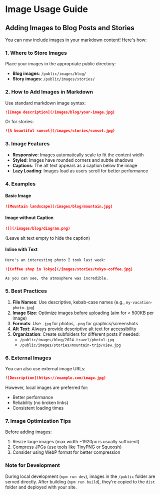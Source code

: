 # Image Usage Guide

## Adding Images to Blog Posts and Stories

You can now include images in your markdown content! Here's how:

### 1. Where to Store Images

Place your images in the appropriate public directory:
- **Blog images**: `/public/images/blog/`
- **Story images**: `/public/images/stories/`

### 2. How to Add Images in Markdown

Use standard markdown image syntax:

```markdown
![Image description](/images/blog/your-image.jpg)
```

Or for stories:

```markdown
![A beautiful sunset](/images/stories/sunset.jpg)
```

### 3. Image Features

- **Responsive**: Images automatically scale to fit the content width
- **Styled**: Images have rounded corners and subtle shadows
- **Captions**: The alt text appears as a caption below the image
- **Lazy Loading**: Images load as users scroll for better performance

### 4. Examples

#### Basic Image
```markdown
![Mountain landscape](/images/blog/mountain.jpg)
```

#### Image without Caption
```markdown
![](/images/blog/diagram.png)
```
(Leave alt text empty to hide the caption)

#### Inline with Text
```markdown
Here's an interesting photo I took last week:

![Coffee shop in Tokyo](/images/stories/tokyo-coffee.jpg)

As you can see, the atmosphere was incredible.
```

### 5. Best Practices

1. **File Names**: Use descriptive, kebab-case names (e.g., `my-vacation-photo.jpg`)
2. **Image Size**: Optimize images before uploading (aim for < 500KB per image)
3. **Formats**: Use `.jpg` for photos, `.png` for graphics/screenshots
4. **Alt Text**: Always provide descriptive alt text for accessibility
5. **Organization**: Create subfolders for different posts if needed:
   - `/public/images/blog/2024-travel/photo1.jpg`
   - `/public/images/stories/mountain-trip/view.jpg`

### 6. External Images

You can also use external image URLs:

```markdown
![Description](https://example.com/image.jpg)
```

However, local images are preferred for:
- Better performance
- Reliability (no broken links)
- Consistent loading times

### 7. Image Optimization Tips

Before adding images:
1. Resize large images (max width ~1920px is usually sufficient)
2. Compress JPGs (use tools like TinyPNG or Squoosh)
3. Consider using WebP format for better compression

### Note for Development

During local development (`npm run dev`), images in the `/public` folder are served directly. After building (`npm run build`), they're copied to the `dist` folder and deployed with your site.